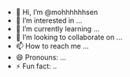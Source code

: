 - 👋 Hi, I’m @mohhhhhhsen
- 👀 I’m interested in ...
- 🌱 I’m currently learning ...
- 💞️ I’m looking to collaborate on ...
- 📫 How to reach me ...
- 😄 Pronouns: ...
- ⚡ Fun fact: ..
<!---
mohhhhhhsen/mohhhhhhsen is a ✨ special ✨ repository because its `README.md` (this file) appears on your GitHub profile.
You can click the Preview link to take a look at your changes.
--->
